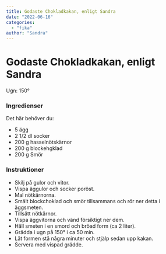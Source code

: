 ```yaml
---
title: Godaste Chokladkakan, enligt Sandra
date: "2022-06-16"
categories:
  - "fika"
author: "Sandra"
---
```


# Godaste Chokladkakan, enligt Sandra

Ugn: 150&#176;

### Ingredienser

Det här behöver du:

- 5 ägg
- 2 1/2 dl socker
- 200 g hasselnötskärnor
- 200 g blockehgklad
- 200 g Smör


### Instruktioner

- Skilj på gulor och vitor.
- Vispa äggulor och socker poröst.
-  Mal nötkärnorna.
- Smält blockchoklad och smör tillsammans och rör ner detta i äggsmeten.
- Tillsätt nötkärnor.
- Vispa äggvitorna och vänd försiktigt ner dem.
- Häll smeten i en smord och bröad form (ca 2 liter).
- Grädda i ugn på 150&#176; i ca 50 min.
- Låt formen stå några minuter och stjälp sedan upp kakan.
- Servera med vispad grädde.
